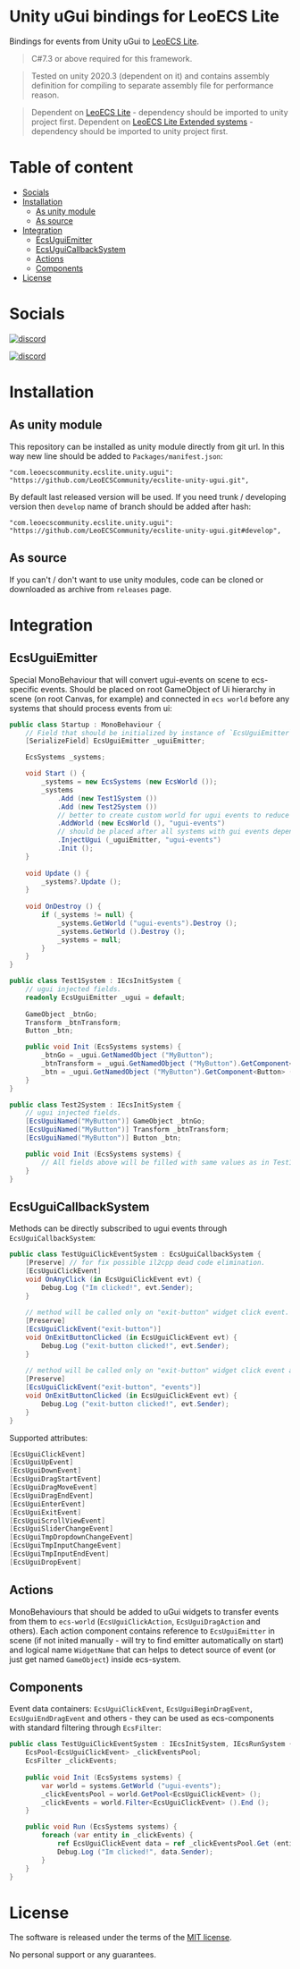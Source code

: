 # Unity uGui bindings for LeoECS Lite
Bindings for events from Unity uGui to [LeoECS Lite](https://github.com/LeoECSCommunity/ecslite).

> C#7.3 or above required for this framework.

> Tested on unity 2020.3 (dependent on it) and contains assembly definition for compiling to separate assembly file for performance reason.

> Dependent on [LeoECS Lite](https://github.com/LeoECSCommunity/ecslite) - dependency should be imported to unity project first.
> Dependent on [LeoECS Lite Extended systems](https://github.com/LeoECSCommunity/ecslite-extendedsystems) - dependency should be imported to unity project first.

# Table of content
* [Socials](#socials)
* [Installation](#installation)
    * [As unity module](#as-unity-module)
    * [As source](#as-source)
* [Integration](#integration)
    * [EcsUguiEmitter](#ecsuguiemitter)
    * [EcsUguiCallbackSystem](#ecsuguicallbacksystem)
    * [Actions](#actions)
    * [Components](#components)
* [License](#license)

# Socials
[![discord](https://img.shields.io/discord/963730852452388894.svg?label=New%20Community%20Discord%20server&style=for-the-badge&logo=discord)](https://discord.gg/ZAhCUv5YQt)

[![discord](https://img.shields.io/discord/404358247621853185.svg?label=Old%20Leo%20Discord%20server&style=for-the-badge&logo=discord)](https://discord.gg/5GZVde6)

# Installation

## As unity module
This repository can be installed as unity module directly from git url. In this way new line should be added to `Packages/manifest.json`:
```
"com.leoecscommunity.ecslite.unity.ugui": "https://github.com/LeoECSCommunity/ecslite-unity-ugui.git",
```
By default last released version will be used. If you need trunk / developing version then `develop` name of branch should be added after hash:
```
"com.leoecscommunity.ecslite.unity.ugui": "https://github.com/LeoECSCommunity/ecslite-unity-ugui.git#develop",
```

## As source
If you can't / don't want to use unity modules, code can be cloned or downloaded as archive from `releases` page.

# Integration

## EcsUguiEmitter
Special MonoBehaviour that will convert ugui-events on scene to ecs-specific events. Should be placed on root GameObject of Ui hierarchy in scene (on root Canvas, for example) and connected in `ecs world` before any systems that should process events from ui:
```csharp
public class Startup : MonoBehaviour {
    // Field that should be initialized by instance of `EcsUguiEmitter` assigned to Ui root GameObject.
    [SerializeField] EcsUguiEmitter _uguiEmitter;

    EcsSystems _systems;

    void Start () {
        _systems = new EcsSystems (new EcsWorld ());
        _systems
            .Add (new Test1System ())
            .Add (new Test2System ())
            // better to create custom world for ugui events to reduce memory consuming for default world.
            .AddWorld (new EcsWorld (), "ugui-events")
            // should be placed after all systems with gui events dependency.
            .InjectUgui (_uguiEmitter, "ugui-events")
            .Init ();
    }
    
    void Update () {
        _systems?.Update ();
    }
    
    void OnDestroy () {
        if (_systems != null) {
            _systems.GetWorld ("ugui-events").Destroy ();
            _systems.GetWorld ().Destroy ();
            _systems = null;
        }
    }
}

public class Test1System : IEcsInitSystem {
    // ugui injected fields.
    readonly EcsUguiEmitter _ugui = default;
    
    GameObject _btnGo;
    Transform _btnTransform;
    Button _btn;

    public void Init (EcsSystems systems) {
        _btnGo = _ugui.GetNamedObject ("MyButton");
        _btnTransform = _ugui.GetNamedObject ("MyButton").GetComponent<Transform> ();
        _btn = _ugui.GetNamedObject ("MyButton").GetComponent<Button> ();
    }
}

public class Test2System : IEcsInitSystem {
    // ugui injected fields.
    [EcsUguiNamed("MyButton")] GameObject _btnGo;
    [EcsUguiNamed("MyButton")] Transform _btnTransform;
    [EcsUguiNamed("MyButton")] Button _btn;

    public void Init (EcsSystems systems) {
        // All fields above will be filled with same values as in Test1System.
    }
}
```

## EcsUguiCallbackSystem
Methods can be directly subscribed to ugui events through `EcsUguiCallbackSystem`:
```csharp
public class TestUguiClickEventSystem : EcsUguiCallbackSystem {
    [Preserve] // for fix possible il2cpp dead code elimination.
    [EcsUguiClickEvent]
    void OnAnyClick (in EcsUguiClickEvent evt) {
        Debug.Log ("Im clicked!", evt.Sender);
    }
    
    // method will be called only on "exit-button" widget click event. 
    [Preserve]
    [EcsUguiClickEvent("exit-button")]
    void OnExitButtonClicked (in EcsUguiClickEvent evt) {
        Debug.Log ("exit-button clicked!", evt.Sender);
    }
    
    // method will be called only on "exit-button" widget click event at "events" world. 
    [Preserve]
    [EcsUguiClickEvent("exit-button", "events")]
    void OnExitButtonClicked (in EcsUguiClickEvent evt) {
        Debug.Log ("exit-button clicked!", evt.Sender);
    }
}
```
Supported attributes:
```csharp
[EcsUguiClickEvent]
[EcsUguiUpEvent]
[EcsUguiDownEvent]
[EcsUguiDragStartEvent]
[EcsUguiDragMoveEvent]
[EcsUguiDragEndEvent]
[EcsUguiEnterEvent]
[EcsUguiExitEvent]
[EcsUguiScrollViewEvent]
[EcsUguiSliderChangeEvent]
[EcsUguiTmpDropdownChangeEvent]
[EcsUguiTmpInputChangeEvent]
[EcsUguiTmpInputEndEvent]
[EcsUguiDropEvent]
```
## Actions
MonoBehaviours that should be added to uGui widgets to transfer events from them to `ecs-world` (`EcsUguiClickAction`, `EcsUguiDragAction` and others). Each action component contains reference to `EcsUguiEmitter` in scene (if not inited manually - will try to find emitter automatically on start) and logical name `WidgetName` that can helps to detect source of event (or just get named `GameObject`) inside ecs-system.

## Components
Event data containers: `EcsUguiClickEvent`, `EcsUguiBeginDragEvent`, `EcsUguiEndDragEvent` and others - they can be used as ecs-components with standard filtering through `EcsFilter`:
```csharp
public class TestUguiClickEventSystem : IEcsInitSystem, IEcsRunSystem {
    EcsPool<EcsUguiClickEvent> _clickEventsPool;
    EcsFilter _clickEvents;
    
    public void Init (EcsSystems systems) {
        var world = systems.GetWorld ("ugui-events");
        _clickEventsPool = world.GetPool<EcsUguiClickEvent> (); 
        _clickEvents = world.Filter<EcsUguiClickEvent> ().End ();
    }

    public void Run (EcsSystems systems) {
        foreach (var entity in _clickEvents) {
            ref EcsUguiClickEvent data = ref _clickEventsPool.Get (entity);
            Debug.Log ("Im clicked!", data.Sender);
        }
    }
}
```

# License
The software is released under the terms of the [MIT license](./LICENSE.md).

No personal support or any guarantees.
